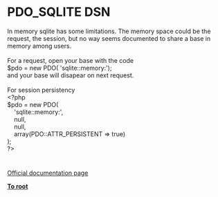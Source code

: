 # PDO_SQLITE DSN




<div class="phpcode"><span class="html">
In memory sqlite has some limitations. The memory space could be the request, the session, but no way seems documented to share a base in memory among users.
<br>
<br>For a request, open your base with the code
<br>$pdo = new PDO( &apos;sqlite::memory:&apos;);
<br>and your base will disapear on next request.
<br>
<br>For session persistency
<br><span class="default">&lt;?php
<br>$pdo </span><span class="keyword">= new </span><span class="default">PDO</span><span class="keyword">(
<br>&#xA0; &#xA0; </span><span class="string">&apos;sqlite::memory:&apos;</span><span class="keyword">,
<br>&#xA0; &#xA0; </span><span class="default">null</span><span class="keyword">,
<br>&#xA0; &#xA0; </span><span class="default">null</span><span class="keyword">,
<br>&#xA0; &#xA0; array(</span><span class="default">PDO</span><span class="keyword">::</span><span class="default">ATTR_PERSISTENT </span><span class="keyword">=&gt; </span><span class="default">true</span><span class="keyword">)
<br>);
<br></span><span class="default">?&gt;</span>
</span>
</div>
  

#

[Official documentation page](https://www.php.net/manual/en/ref.pdo-sqlite.connection.php)

**[To root](/README.md)**